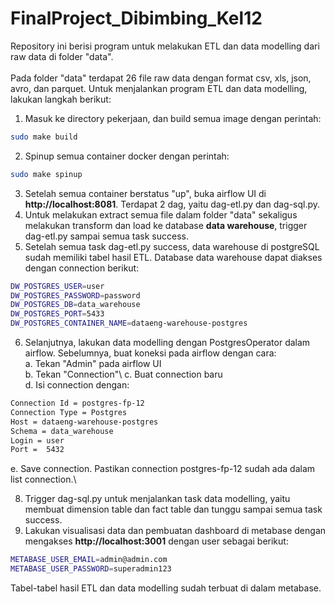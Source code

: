# FinalProject_Dibimbing_Kel12
Repository ini berisi program untuk melakukan ETL dan data modelling dari raw data di folder "data".\
\
Pada folder "data" terdapat 26 file raw data dengan format csv, xls, json, avro, dan parquet.
Untuk menjalankan program ETL dan data modelling, lakukan langkah berikut:
1. Masuk ke directory pekerjaan, dan build semua image dengan perintah:
```sh
sudo make build
```
2. Spinup semua container docker dengan perintah:
```sh
sudo make spinup
```
3. Setelah semua container berstatus "up", buka airflow UI di **http://localhost:8081**. Terdapat 2 dag, yaitu dag-etl.py dan dag-sql.py.
4. Untuk melakukan extract semua file dalam folder "data" sekaligus melakukan transform dan load ke database **data warehouse**, trigger dag-etl.py sampai semua task success.
5. Setelah semua task dag-etl.py success, data warehouse di postgreSQL sudah memiliki tabel hasil ETL. Database data warehouse dapat diakses dengan connection berikut:
```sh
DW_POSTGRES_USER=user
DW_POSTGRES_PASSWORD=password
DW_POSTGRES_DB=data_warehouse
DW_POSTGRES_PORT=5433
DW_POSTGRES_CONTAINER_NAME=dataeng-warehouse-postgres
```
6. Selanjutnya, lakukan data modelling dengan PostgresOperator dalam airflow. Sebelumnya, buat koneksi pada airflow dengan cara:\
   a. Tekan "Admin" pada airflow UI\
   b. Tekan "Connection"\ 
   c. Buat connection baru\
   d. Isi connection dengan:
```sh
Connection Id = postgres-fp-12
Connection Type = Postgres
Host = dataeng-warehouse-postgres
Schema = data_warehouse
Login = user
Port =  5432
```
   e. Save connection. Pastikan connection postgres-fp-12 sudah ada dalam list connection.\
   
8. Trigger dag-sql.py untuk menjalankan task data modelling, yaitu membuat dimension table dan fact table dan tunggu sampai semua task success.
9. Lakukan visualisasi data dan pembuatan dashboard di metabase dengan mengakses **http://localhost:3001** dengan user sebagai berikut:
```sh
METABASE_USER_EMAIL=admin@admin.com
METABASE_USER_PASSWORD=superadmin123
```
   Tabel-tabel hasil ETL dan data modelling sudah terbuat di dalam metabase.
